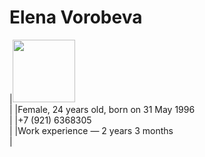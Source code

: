 # Elena Vorobeva
|<img src="https://lh3.googleusercontent.com/P09vcd72oMcctRFWC8APGPzNJ1uph79Z_FxD-LysKYJIbYRx7UedAfoHTDfLfB3JNOcBgbEL30lH18VmspefvMU1vPOFV7yprkDuohUYcaq9oBr4fknc2TdHJ4EYyo0X3m8C8ObgnXTd07JNfT5e1-y-ft6T5xFnqBKXGlpMdlcQxqG5mZU_aAnrVkCTKL02exS7OZtmh9EXtso9Tt2HJt8NjbnMavi0Oc6wiFyr9WhaxJmSygbPHNOC2x6RGZ66nXTQE8LMfFj387Fx6kvoTrvSs1-Lm52mL_1lYsPEEfIPsFw_Gk56R_6AbLM7j9774mz7k10m71I-0v9N1fIw0R7bPFZzRb1N5F12RsRQQyZCbexbe_bBRT6AhB4zJ3h5zW2NMNinmIQsct9UufeTkLFgCPnw_yijSZQHLgK8qDeSbKoROSfdlI5AyPqxCiJCAG2o56dMEGOl_p-8cBsza1dggE6RaWf8q0BQkjM1ywb_0nAOIpTLFexA8axe0Kp2BZn4jxQNHwB2X7Du_7zMbwKz7JNf2-Ao6_zD2TEZ3gLFXzOP7XAKnFA7y78CcpfgtYqS_xxU6zM3vh4eM0feJshsC-7jMjxWU8vPQ1mKI6EyTh7FXuhBwDdTe0yXx80Y0pZZLrG9Z2y_ng7rltTdEtjSMMlay3BsI1aTaneZOdy5IJq5VoQEGrURWHu4FA=s464-no?authuser=0" width="100" height="100"/><br>|
|Female, 24 years old, born on 31 May 1996<br>|
|+7 (921) 6368305<br>|
|Work experience — 2 years 3 months<br>|
